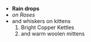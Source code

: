 * **Rain drops**
* *on Roses*
* and whiskers on kittens
  1. Bright Copper Kettles
  2. and warm woolen mittens
